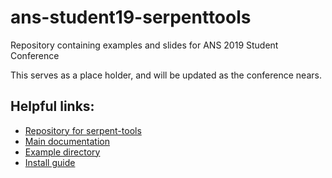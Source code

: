 # ans-student19-serpenttools
Repository containing examples and slides for ANS 2019 Student Conference

This serves as a place holder, and will be updated as the conference nears.

## Helpful links:
- [Repository for serpent-tools](https://github.com/CORE-GATECH-GROUP/serpent-tools)
- [Main documentation](https://serpent-tools.readthedocs.io/en/latest/)
- [Example directory](https://serpent-tools.readthedocs.io/en/latest/examples/index.html)
- [Install guide](https://serpent-tools.readthedocs.io/en/latest/install.html)
